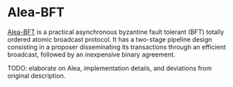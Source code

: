 # Alea-BFT

[Alea-BFT](https://arxiv.org/abs/2202.02071) is a practical asynchronous byzantine fault tolerant (BFT) totally ordered atomic broadcast protocol.
It has a two-stage pipeline design consisting in a proposer disseminating its transactions through an efficient broadcast, followed by an inexpensive binary agreement.

TODO: elaborate on Alea, implementation details, and deviations from original description.
